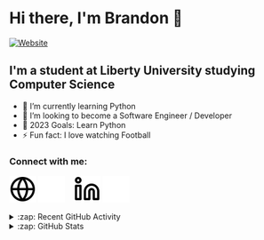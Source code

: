 # Hi there, I'm Brandon 👋 

[![Website](https://img.shields.io/website?label=brandonpyle.com&style=for-the-badge&url=https%3A%2F%2Fbrandonpyle.netlify.app)](https://brandonpyle.com)

## I'm a student at Liberty University studying Computer Science

- 🌱 I’m currently learning Python
- 👯 I’m looking to become a Software Engineer / Developer
- 🥅 2023 Goals: Learn Python
- ⚡ Fun fact: I love watching Football

### Connect with me:

[![website](./img/globe-light.svg)](https://brandonpyle.netlify.app#gh-light-mode-only)
[![website](./img/globe-dark.svg)](https://brandonpyle.netlify.app#gh-dark-mode-only)
&nbsp;&nbsp;
[![website](./img/linkedin-light.svg)](https://linkedin.com/in/brandon-pyle#gh-light-mode-only)
[![website](./img/linkedin-dark.svg)](https://linkedin.com/in/brandon-pyle#gh-dark-mode-only)
&nbsp;&nbsp;

<details>
  <summary>:zap: Recent GitHub Activity</summary>
  
<!--START_SECTION:activity-->
<!--END_SECTION:activity-->

</details>

<details>
  <summary>:zap: GitHub Stats</summary>

  <img align="left" alt="Brandon's GitHub Stats" src="https://github-readme-stats.vercel.app/api?username=bpyle02&show_icons=true&hide_border=false&title_color=ff652f&icon_color=FFE400&bg_color=09131B&text_color=ffffff&border_color=0c1a25" />

</details>

[website]: https://brandonpyle.netlify.app/
[linkedin]: https://linkedin.com/in/brandon-pyle/
